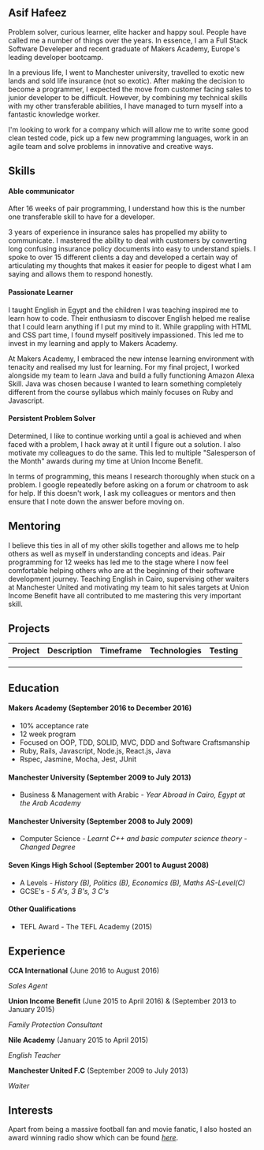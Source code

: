 ## Asif Hafeez

Problem solver, curious learner, elite hacker and happy soul. People have called me a number of things over the years. In essence, I am a Full Stack Software Develeper and recent graduate of Makers Academy, Europe's leading developer bootcamp. 

In a previous life, I went to Manchester university, travelled to exotic new lands and sold life insurance (not so exotic). After making the decision to become a programmer, I expected the move from customer facing sales to junior developer to be difficult. However, by combining my technical skills with my other transferable abilities, I have managed to turn myself into a fantastic knowledge worker.

I'm looking to work for a company which will allow me to write some good clean tested code, pick up a few new programming languages, work in an agile team and solve problems in innovative and creative ways.

## Skills

#### Able communicator

After 16 weeks of pair programming, I understand how this is the number one transferable skill to have for a developer. 

3 years of experience in insurance sales has propelled my ability to communicate. I mastered the ability to deal with customers by converting long confusing insurance policy documents into easy to understand spiels. I spoke to over 15 different clients a day and developed a certain way of articulating my thoughts that makes it easier for people to digest what I am saying and allows them to respond honestly. 

#### Passionate Learner

I taught English in Egypt and the children I was teaching inspired me to learn how to code. Their enthusiasm to discover English helped me realise that I could learn anything if I put my mind to it. While grappling with HTML and CSS part time, I found myself positively impassioned. This led me to invest in my learning and apply to Makers Academy. 

At Makers Academy, I embraced the new intense learning environment with tenacity and realised my lust for learning. For my final project, I worked alongside my team to learn Java and build a fully functioning Amazon Alexa Skill. Java was chosen because  I wanted to learn something completely different from the course syllabus which mainly focuses on Ruby and Javascript.

#### Persistent Problem Solver

Determined, I like to continue working until a goal is achieved and when faced with a problem, I hack away at it until I figure out a solution. I also motivate my colleagues to do the same. This led to multiple "Salesperson of the Month" awards during my time at Union Income Benefit. 

In terms of programming, this means I research thoroughly when stuck on a problem. I google repeatedly before asking on a forum or chatroom to ask for help. If this doesn't work, I ask my colleagues or mentors and then ensure that I note down the answer before moving on. 

## Mentoring

I believe this ties in all of my other skills together and allows me to help others as well as myself in understanding concepts and ideas. Pair programming for 12 weeks has led me to the stage where I now feel comfortable helping others who are at the beginning of their software development journey. Teaching English in Cairo, supervising other waiters at Manchester United and motivating my team to hit sales targets at Union Income Benefit have all contributed to me mastering this very important skill.


## Projects

|Project|Description|Timeframe|Technologies|Testing|
|---|---|---|---|---|
|   |   |   |   |   |
|   |   |   |   |   |
|   |   |   |   |   |
## Education

#### Makers Academy (September 2016 to December 2016)

- 10% acceptance rate
- 12 week program
- Focused on OOP, TDD, SOLID, MVC, DDD and Software Craftsmanship
- Ruby, Rails, Javascript, Node.js, React.js, Java
- Rspec, Jasmine, Mocha, Jest, JUnit 

#### Manchester University (September 2009 to July 2013)

- Business & Management with Arabic
*- Year Abroad in Cairo, Egypt at the Arab Academy*

#### Manchester University (September 2008 to July 2009)

- Computer Science
*- Learnt C++ and basic computer science theory*
*- Changed Degree*

#### Seven Kings High School (September 2001 to August 2008)

- A Levels
*- History (B), Politics (B), Economics (B), Maths AS-Level(C)*
- GCSE's
*- 5 A's, 3 B's, 3 C's*

#### Other Qualifications

- TEFL Award - The TEFL Academy (2015)

## Experience

**CCA International** (June 2016 to August 2016)

*Sales Agent*

**Union Income Benefit** (June 2015 to April 2016) & (September 2013 to January 2015) 

*Family Protection Consultant*  

**Nile Academy** (January 2015 to April 2015) 

*English Teacher* 

**Manchester United F.C** (September 2009 to July 2013)    

*Waiter*  

## Interests

Apart from being a massive football fan and movie fanatic, I also hosted an award winning radio show which can be found *[here](https://www.mixcloud.com/thedelorean/)*.
